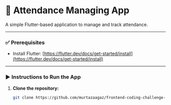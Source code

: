 
# 📘 Attendance Managing App

A simple Flutter-based application to manage and track attendance.

---

### ✅ Prerequisites

- Install Flutter: [https://flutter.dev/docs/get-started/install](https://flutter.dev/docs/get-started/install)

---

### ▶️ Instructions to Run the App

1. **Clone the repository:**
   ```bash
   git clone https://github.com/murtazaagaz/frontend-coding-challenge-Crewmeister.git
